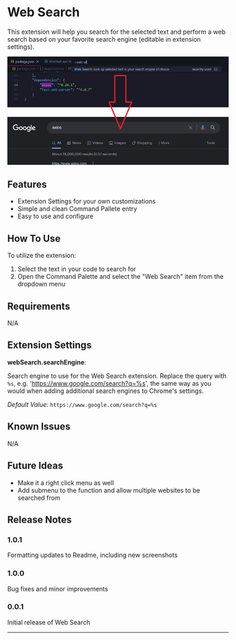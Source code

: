# Web Search

This extension will help you search for the selected text and perform a web search based on your favorite search engine (editable in extension settings).

![Example of Web Search being used on a code snippet, also displaying result of running the extension from Google](web-search.PNG)

## Features

- Extension Settings for your own customizations
- Simple and clean Command Pallete entry
- Easy to use and configure

## How To Use

To utilize the extension:

1. Select the text in your code to search for
2. Open the Command Palette and select the "Web Search" item from the dropdown menu

## Requirements

N/A

## Extension Settings

**webSearch.searchEngine**:

Search engine to use for the Web Search extension. Replace the query with `%s`, e.g. 'https://www.google.com/search?q=%s', the same way as you would when adding additional search engines to Chrome's settings.

*Default Value:*
`https://www.google.com/search?q=%s`

## Known Issues

N/A

## Future Ideas

- Make it a right click menu as well
- Add submenu to the function and allow multiple websites to be searched from

## Release Notes

### 1.0.1

Formatting updates to Readme, including new screenshots

### 1.0.0

Bug fixes and minor improvements

### 0.0.1

Initial release of Web Search

---
